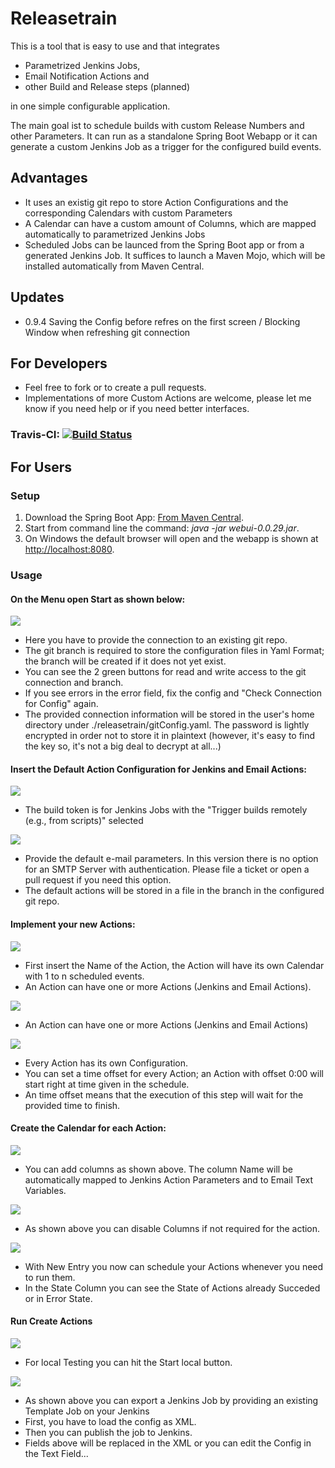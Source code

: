 # Releasetrain
This is a tool that is easy to use and that integrates 
* Parametrized Jenkins Jobs, 
* Email Notification Actions and  
* other Build and Release steps (planned)

in one simple configurable application.

The main goal ist to schedule builds with custom Release Numbers and other Parameters. It can run as a standalone Spring Boot Webapp or it can generate a custom Jenkins Job as a trigger for the configured build events.

## Advantages
- It uses an existig git repo to store Action Configurations and the corresponding Calendars with custom Parameters
- A Calendar can have a custom amount of Columns, which are mapped automatically to parametrized Jenkins Jobs
- Scheduled Jobs can be launced from the Spring Boot app or from a generated Jenkins Job. It suffices to launch a Maven Mojo, 
which will be installed automatically from Maven Central.

## Updates
- 0.9.4 Saving the Config before refres on the first screen / Blocking Window when refreshing git connection

## For Developers
- Feel free to fork or to create a pull requests.
- Implementations of more Custom Actions are welcome, please let me know if you need help or if you need better interfaces.

### Travis-CI: [![Build Status](https://travis-ci.org/SchweizerischeBundesbahnen/releasetrain.svg?branch=master)](https://travis-ci.org/SchweizerischeBundesbahnen/releasetrain)

## For Users
### Setup

1. Download the Spring Boot App: [From Maven Central](http://repo1.maven.org/maven2/ch/sbb/releasetrain/webui/0.0.29/webui-0.0.29.jar).
2. Start from command line the command: _java -jar webui-0.0.29.jar_.
3. On Windows the default browser will open and the webapp is shown at [http://localhost:8080](http://localhost:8080).

### Usage
#### On the Menu open Start as shown below:
![](docs/2016-09-06_18_13_23-localhost_8080_app.htm.png)
- Here you have to provide the connection to an existing git repo.
- The git branch is required to store the configuration files in Yaml Format; the branch will be created if it does not yet exist.
- You can see the 2 green buttons for read and write access to the git connection and branch. 
- If you see errors in the error field, fix the config and "Check Connection for Config" again.
- The provided connection information will be stored in the user's home directory under ./releasetrain/gitConfig.yaml.
The password is lightly encrypted in order not to store it in  plaintext (however, it's easy to find the key so, it's not a big deal to decrypt at all...)

#### Insert the Default Action Configuration for Jenkins and Email Actions:
![](docs/2016-09-06_20_13_19-localhost_8080_app.htm.png)
- The build token is for Jenkins Jobs with the "Trigger builds remotely (e.g., from scripts)" selected

![](docs/2016-09-06_20_14_43-localhost_8080_app.htm.png)
- Provide the default e-mail parameters. In this version there is no option for an SMTP Server with authentication.
Please file a ticket or open a pull request if you need this option.
- The default actions will be stored in a file in the branch in the configured git repo.

#### Implement your new Actions:
![](docs/2016-09-06_20_15_39-localhost_8080_actions.htm.png)
- First insert the Name of the Action, the Action will have its own Calendar with 1 to n scheduled events.
- An Action can have one or more Actions (Jenkins and Email Actions).

![](docs/2016-09-06_20_16_27-localhost_8080_actions.htm.png)
- An Action can have one or more Actions (Jenkins and Email Actions)

![](docs/2016-09-06_20_17_01-localhost_8080_actions.htm.png)
- Every Action has its own Configuration.
- You can set a time offset for every Action; an Action with offset 0:00 will start right at time given in the schedule.
- An time offset means that the execution of this step will wait for the provided time to finish.

#### Create the Calendar for each Action:
![](docs/2016-09-06_20_19_52-localhost_8080_actions.htm.png)
- You can add columns as shown above. The column Name will be automatically mapped to Jenkins Action Parameters and to Email Text Variables.

![](docs/2016-09-06_20_20_30-localhost_8080_actions.htm.png)
- As shown above you can disable Columns if not required for the action.

![](docs/2016-09-06_20_21_21-localhost_8080_actions.htm.png)
- With New Entry you now can schedule your Actions whenever you need to run them.
- In the State Column you can see the State of Actions already Succeded or in Error State.

#### Run Create Actions
![](docs/2016-09-06_20_22_11-localhost_8080_calendars.htm.png)
- For local Testing you can hit the Start local button.

![](docs/2016-09-06_20_24_04-localhost_8080_app.htm.png)
- As shown above you can export a Jenkins Job by providing an existing Template Job on your Jenkins
- First, you have to load the config as XML.
- Then you can publish the job to Jenkins.
- Fields above will be replaced in the XML or you can edit the Config in the Text Field...
